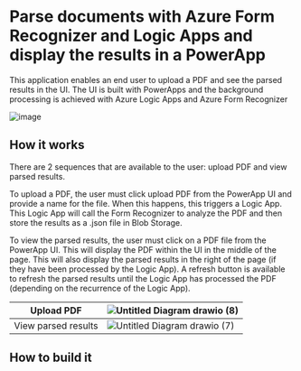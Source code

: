 # Parse documents with Azure Form Recognizer and Logic Apps and display the results in a PowerApp
This application enables an end user to upload a PDF and see the parsed results in the UI. The UI is built with PowerApps and the background processing is achieved with Azure Logic Apps and Azure Form Recognizer

![image](https://user-images.githubusercontent.com/35609369/149397062-715dd270-b5c1-465e-9233-e9d9f53fa453.png)

## How it works

There are 2 sequences that are available to the user: upload PDF and view parsed results. 

To upload a PDF, the user must click upload PDF from the PowerApp UI and provide a name for the file. When this happens, this triggers a Logic App. This Logic App will call the Form Recognizer to analyze the PDF and then store the results as a .json file in Blob Storage. 

To view the parsed results, the user must click on a PDF file from the PowerApp UI. This will display the PDF within the UI in the middle of the page. This will also display the parsed results in the right of the page (if they have been processed by the Logic App). A refresh button is available to refresh the parsed results until the Logic App has processed the PDF (depending on the recurrence of the Logic App).


Upload PDF | ![Untitled Diagram drawio (8)](https://user-images.githubusercontent.com/35609369/149403292-ca218433-941a-42cf-a88f-ed1fb79c7e4c.png)
--- | ---
View parsed results | ![Untitled Diagram drawio (7)](https://user-images.githubusercontent.com/35609369/149402262-21b359be-305a-44a4-8291-29e27cac41ac.png)

## How to build it

